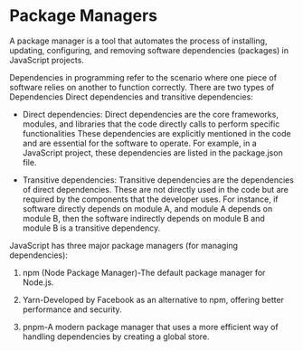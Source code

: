 # Package Managers
A package manager is a tool that automates the process of installing, updating, configuring, and removing software dependencies (packages) in JavaScript projects.

Dependencies in programming refer to the scenario where one piece of software relies on another to function correctly.
There are two types of Dependencies Direct dependencies and transitive dependencies:

- Direct dependencies: Direct dependencies are the core frameworks, modules, and libraries that the code directly calls to perform specific functionalities These dependencies are explicitly mentioned in the code and are essential for the software to operate. For example, in a JavaScript project, these dependencies are listed in the package.json file.

- Transitive dependencies: Transitive dependencies are the dependencies of direct dependencies. These are not directly used in the code but are required by the components that the developer uses. For instance, if software directly depends on module A, and module A depends on module B, then the software indirectly depends on module B and module B is a transitive dependency.


JavaScript has three major package managers (for managing dependencies):

1. npm (Node Package Manager)-The default package manager for Node.js.

2. Yarn-Developed by Facebook as an alternative to npm, offering better performance and security.

3. pnpm-A modern package manager that uses a more efficient way of handling dependencies by creating a global store.